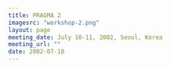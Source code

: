 ```yaml
---
title: PRAGMA 2 
imagesrc: "workshop-2.png"
layout: page
meeting_date: July 10-11, 2002, Seoul, Korea
meeting_url: "" 
date: 2002-07-10
---
```


